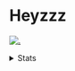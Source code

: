# Heyzzz  

[![.](https://skillicons.dev/icons?i=js,java)](https://skillicons.dev)  

<details>
<summary>Stats</summary
<!--START_SECTION:waka-->

```txt
TypeScript   5 hrs 33 mins   ██████████████████▓░░░░░░   74.83 %
CSS          1 hr 51 mins    ██████▒░░░░░░░░░░░░░░░░░░   25.12 %
Python       0 secs          ░░░░░░░░░░░░░░░░░░░░░░░░░   00.05 %
```

<!--END_SECTION:waka-->
</details>
